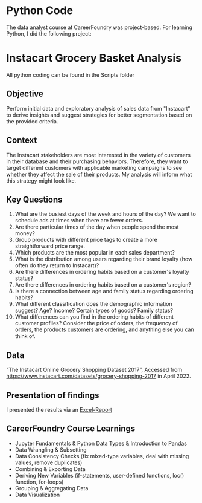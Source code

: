 # Python Code
The data analyst course at CareerFoundry was project-based. For learning Python, I did the following project:
# **Instacart Grocery Basket Analysis**
All python coding can be found in the Scripts folder
## **Objective**
Perform initial data and exploratory analysis of sales data from "Instacart" to derive insights and suggest strategies for better segmentation based on the provided criteria.
## **Context**
The Instacart stakeholders are most interested in the variety of customers in their database and their purchasing behaviors. Therefore, they want to target different customers with applicable marketing campaigns to see whether they affect the sale of their products. My analysis will inform what this strategy might look like.
## **Key Questions**
1. What are the busiest days of the week and hours of the day? We want to schedule ads at times when there are fewer orders.
2. Are there particular times of the day when people spend the most money?
3. Group products with different price tags to create a more straightforward price range.
4. Which products are the most popular in each sales department?
5. What is the distribution among users regarding their brand loyalty (how often do they return to Instacart)?
6. Are there differences in ordering habits based on a customer's loyalty status?
7. Are there differences in ordering habits based on a customer's region?
8. Is there a connection between age and family status regarding ordering habits?
9. What different classification does the demographic information suggest? Age? Income? Certain types of goods? Family status?
10. What differences can you find in the ordering habits of different customer profiles? Consider the price of orders, the frequency of orders, the products customers are ordering, and anything else you can think of.
## **Data**
“The Instacart Online Grocery Shopping Dataset 2017”, Accessed from https://www.instacart.com/datasets/grocery-shopping-2017 in April 2022.
## Presentation of findings
I presented the results via an [Excel-Report](https://github.com/Gregor1000/Instacart-Project/blob/4b51f4d8ba7a974cc4a852790220d452e7144b42/Instacart%20Excel%20Report.xlsx)
## CareerFoundry Course Learnings
+ Jupyter Fundamentals & Python Data Types & Introduction to Pandas
+ Data Wrangling & Subsetting
+ Data Consistency Checks (fix mixed-type variables, deal with missing values, remove duplicates)
+ Combining & Exporting Data
+ Deriving New Variables (if-statements, user-defined functions, loc() function, for-loops)
+ Grouping & Aggregating Data
+ Data Visualization
